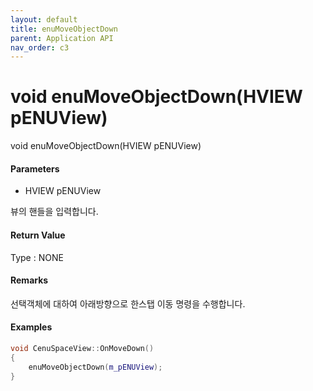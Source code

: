 ```yaml
---
layout: default
title: enuMoveObjectDown
parent: Application API
nav_order: c3
---
```

# void enuMoveObjectDown\(HVIEW pENUView\)

void enuMoveObjectDown\(HVIEW pENUView\)

#### Parameters

* HVIEW pENUView

뷰의 핸들을 입력합니다.

#### Return Value

Type : NONE

#### Remarks

선택객체에 대하여 아래방향으로 한스탭 이동 명령을 수행합니다.

#### Examples

```cpp
void CenuSpaceView::OnMoveDown()
{
	enuMoveObjectDown(m_pENUView);
}
```



